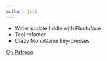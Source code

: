 ```yaml
---
author: jock
---
```

* Water update fiddle with Fluctuface
* Tool refactor
* Crazy MonoGame key-presses

[On Patreon](https://www.patreon.com/posts/43530964)
